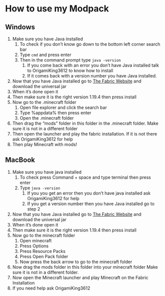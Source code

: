 # **How to use my Modpack**
## **Windows**
1. Make sure you have Java installed
   1. To check if you don’t know go down to the bottom left corner search bar
   2. Type `cmd` and press enter
   3. Then in the command prompt type `java -version`
      1. If you come back with an error you don’t have Java installed talk to OrigamiKing3612 to know how to install
      2. If it comes back with a version number you have Java installed.
2. Now that you have Java installed go to [The Fabric Website](https://fabricmc.net/use/installer/) and download the universal jar
3. When it’s done open it
4. Then make sure it is the right version 1.19.4 then press install 
5. Now go to the .minecraft folder
   1. Open file explorer and click the search bar
   2. Type %appdata% then press enter 
   3. Open the .minecraft folder
6. Then drag the “mods” folder in this folder in the .minecraft folder. Make sure it is not in a different folder
7. Then open the launcher and play the fabric installation. If it is not there ask OrigamiKing3612 for help
8. Then play Minecraft with mods!

## **MacBook**
1. Make sure you have java installed
   1. To check press Command + space and type terminal then press enter
   2. Type `java -version`
      1. If you you get an error then you don’t have java installed ask OrigamiKing3612 for help
      2. If you get a version number then you have Java installed go to step 2
2. Now that you have Java installed go to [The Fabric Website](https://fabricmc.net/use/installer/) and download the universal jar
3. When it’s done open it
4. Then make sure it is the right version 1.19.4 then press install 
5. Now go to the minecraft folder
   1. Open minecraft 
   2. Press Options 
   3. Press Resource Packs
   4. Press Open Pack folder
   5. Now press the back arrow to go to the minecraft folder
6. Now drag the mods folder in this folder into your minecraft folder Make sure it is not in a different folder. 
7. Now open the Minecraft launcher and play Minecraft on the Fabric Installation
8. If you need help ask OrigamiKing3612
